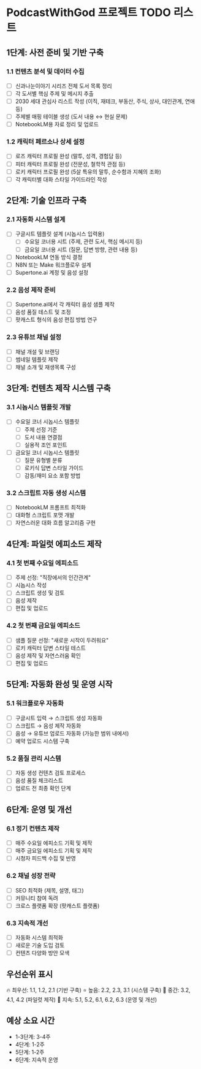 # PodcastWithGod 프로젝트 TODO 리스트

## 1단계: 사전 준비 및 기반 구축

### 1.1 컨텐츠 분석 및 데이터 수집
- [ ] 신과나눈이야기 시리즈 전체 도서 목록 정리
- [ ] 각 도서별 핵심 주제 및 메시지 추출
- [ ] 2030 세대 관심사 리스트 작성 (이직, 재테크, 부동산, 주식, 상사, 대인관계, 연애 등)
- [ ] 주제별 매핑 테이블 생성 (도서 내용 ↔ 현실 문제)
- [ ] NotebookLM용 자료 정리 및 업로드

### 1.2 캐릭터 페르소나 상세 설정
- [ ] 로즈 캐릭터 프로필 완성 (말투, 성격, 경험담 등)
- [ ] 피터 캐릭터 프로필 완성 (전문성, 철학적 관점 등)
- [ ] 로키 캐릭터 프로필 완성 (5살 특유의 말투, 순수함과 지혜의 조화)
- [ ] 각 캐릭터별 대화 스타일 가이드라인 작성

## 2단계: 기술 인프라 구축

### 2.1 자동화 시스템 설계
- [ ] 구글시트 템플릿 설계 (시놉시스 입력용)
  - [ ] 수요일 코너용 시트 (주제, 관련 도서, 핵심 메시지 등)
  - [ ] 금요일 코너용 시트 (질문, 답변 방향, 관련 내용 등)
- [ ] NotebookLM 연동 방식 결정
- [ ] N8N 또는 Make 워크플로우 설계
- [ ] Supertone.ai 계정 및 음성 설정

### 2.2 음성 제작 준비
- [ ] Supertone.ai에서 각 캐릭터 음성 샘플 제작
- [ ] 음성 품질 테스트 및 조정
- [ ] 팟캐스트 형식의 음성 편집 방법 연구

### 2.3 유튜브 채널 설정
- [ ] 채널 개설 및 브랜딩
- [ ] 썸네일 템플릿 제작
- [ ] 채널 소개 및 재생목록 구성

## 3단계: 컨텐츠 제작 시스템 구축

### 3.1 시놉시스 템플릿 개발
- [ ] 수요일 코너 시놉시스 템플릿
  - [ ] 주제 선정 기준
  - [ ] 도서 내용 연결점
  - [ ] 실용적 조언 포인트
- [ ] 금요일 코너 시놉시스 템플릿
  - [ ] 질문 유형별 분류
  - [ ] 로키식 답변 스타일 가이드
  - [ ] 감동/재미 요소 포함 방법

### 3.2 스크립트 자동 생성 시스템
- [ ] NotebookLM 프롬프트 최적화
- [ ] 대화형 스크립트 포맷 개발
- [ ] 자연스러운 대화 흐름 알고리즘 구현

## 4단계: 파일럿 에피소드 제작

### 4.1 첫 번째 수요일 에피소드
- [ ] 주제 선정: "직장에서의 인간관계"
- [ ] 시놉시스 작성
- [ ] 스크립트 생성 및 검토
- [ ] 음성 제작
- [ ] 편집 및 업로드

### 4.2 첫 번째 금요일 에피소드
- [ ] 샘플 질문 선정: "새로운 시작이 두려워요"
- [ ] 로키 캐릭터 답변 스타일 테스트
- [ ] 음성 제작 및 자연스러움 확인
- [ ] 편집 및 업로드

## 5단계: 자동화 완성 및 운영 시작

### 5.1 워크플로우 자동화
- [ ] 구글시트 입력 → 스크립트 생성 자동화
- [ ] 스크립트 → 음성 제작 자동화
- [ ] 음성 → 유튜브 업로드 자동화 (가능한 범위 내에서)
- [ ] 예약 업로드 시스템 구축

### 5.2 품질 관리 시스템
- [ ] 자동 생성 컨텐츠 검토 프로세스
- [ ] 음성 품질 체크리스트
- [ ] 업로드 전 최종 확인 단계

## 6단계: 운영 및 개선

### 6.1 정기 컨텐츠 제작
- [ ] 매주 수요일 에피소드 기획 및 제작
- [ ] 매주 금요일 에피소드 기획 및 제작
- [ ] 시청자 피드백 수집 및 반영

### 6.2 채널 성장 전략
- [ ] SEO 최적화 (제목, 설명, 태그)
- [ ] 커뮤니티 참여 독려
- [ ] 크로스 플랫폼 확장 (팟캐스트 플랫폼)

### 6.3 지속적 개선
- [ ] 자동화 시스템 최적화
- [ ] 새로운 기술 도입 검토
- [ ] 컨텐츠 다양화 방안 모색

## 우선순위 표시
🔥 최우선: 1.1, 1.2, 2.1 (기반 구축)
⭐ 높음: 2.2, 2.3, 3.1 (시스템 구축)
📝 중간: 3.2, 4.1, 4.2 (파일럿 제작)
🔄 지속: 5.1, 5.2, 6.1, 6.2, 6.3 (운영 및 개선)

## 예상 소요 시간
- 1-3단계: 3-4주
- 4단계: 1-2주
- 5단계: 1-2주
- 6단계: 지속적 운영